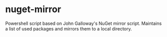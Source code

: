 nuget-mirror
============

Powershell script based on John Galloway's NuGet mirror script. Maintains a list of used packages and mirrors them to a local directory.

